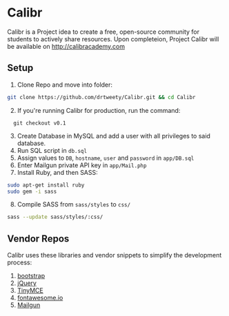 # Calibr
Calibr is a Project idea to create a free, open-source community for students to actively share resources. Upon completeion, Project Calibr will be available on http://calibracademy.com

## Setup
1. Clone Repo and move into folder:
```bash
git clone https://github.com/drtweety/Calibr.git && cd Calibr
```
2. If you're running Calibr for production, run the command:
```
  git checkout v0.1
```
3. Create Database in MySQL and add a user with all privileges to said database.
4. Run SQL script in `db.sql`
5. Assign values to `DB`, `hostname`, `user` and `password` in `app/DB.sql`
6. Enter Mailgun private API key in `app/Mail.php`
7. Install Ruby, and then SASS:
```bash
sudo apt-get install ruby
sudo gem -i sass
```
8. Compile SASS from `sass/styles` to `css/`
```bash
sass --update sass/styles/:css/
```

## Vendor Repos
Calibr uses these libraries and vendor snippets to simplify the development process:
1. [bootstrap](http://getbootstrap.com)
2. [jQuery](http://jquery.com)
3. [TinyMCE](https://www.tinymce.com)
4. [fontawesome.io](http://fontawesome.io)
5. [Mailgun](http://mailgun.org)
